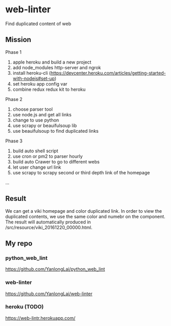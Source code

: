 # web-linter
Find duplicated content of web

## Mission

Phase 1
1. apple heroku and build a new project
2. add node_modules http-server and ngrok
3. install heroku-cli (https://devcenter.heroku.com/articles/getting-started-with-nodejs#set-up)
4. set heroku app config var
5. combine redux redux kit to heroku

Phase 2
1. choose parser tool
2. use node.js and get all links
3. change to use python
4. use scrapy or beauifulsoup lib
5. use beauifulsoup to find duplicated links

Phase 3
1. build auto shell script
2. use cron or pm2 to parser hourly
3. build auto Crawer to go to different webs
4. let user change url link
5. use scrapy to scrapy second or third depth link of the homepage

...

## Result

We can get a viki homepage and color duplicated link. In order to view the duplicated contents, we use the same color and numebr on the component.
The result will automatically produced in /src/resource/viki_20161220_00000.html.

## My repo

### python_web_lint
https://github.com/YanlongLai/python_web_lint

### web-linter
https://github.com/YanlongLai/web-linter

### heroku (TODO)
https://web-lintr.herokuapp.com/
